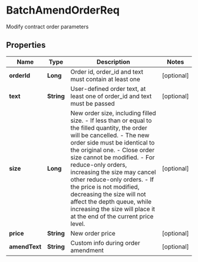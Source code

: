 
# BatchAmendOrderReq

Modify contract order parameters

## Properties

Name | Type | Description | Notes
------------ | ------------- | ------------- | -------------
**orderId** | **Long** | Order id, order_id and text must contain at least one |  [optional]
**text** | **String** | User-defined order text, at least one of order_id and text must be passed |  [optional]
**size** | **Long** | New order size, including filled size. - If less than or equal to the filled quantity, the order will be cancelled. - The new order side must be identical to the original one. - Close order size cannot be modified. - For reduce-only orders, increasing the size may cancel other reduce-only orders. - If the price is not modified, decreasing the size will not affect the depth queue, while increasing the size will place it at the end of the current price level. |  [optional]
**price** | **String** | New order price |  [optional]
**amendText** | **String** | Custom info during order amendment |  [optional]

